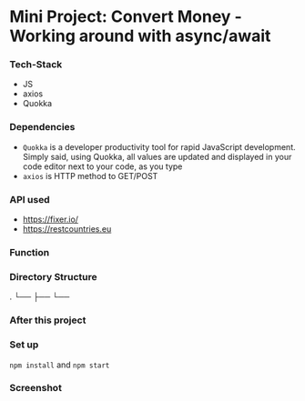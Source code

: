 # Mini Project: Convert Money - Working around with async/await

### Tech-Stack

- JS
- axios
- Quokka

### Dependencies

- `Quokka` is a developer productivity tool for rapid JavaScript development. Simply said, using Quokka, all values are updated and displayed in your code editor next to your code, as you type
- `axios` is HTTP method to GET/POST

### API used

- https://fixer.io/
- https://restcountries.eu

### Function

### Directory Structure

.
└──
├──
└──

### After this project

### Set up

`npm install` and `npm start`

### Screenshot
